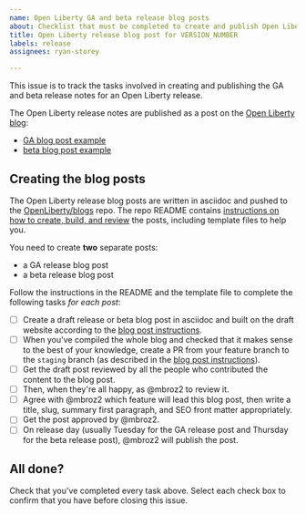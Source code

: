 ```yaml
---
name: Open Liberty GA and beta release blog posts
about: Checklist that must be completed to create and publish Open Liberty release notes.
title: Open Liberty release blog post for VERSION_NUMBER
labels: release
assignees: ryan-storey

---
```


This issue is to track the tasks involved in creating and publishing the GA and beta release notes for an Open Liberty release.

The Open Liberty release notes are published as a post on the [Open Liberty blog](https://openliberty.io/blog/):
- [GA blog post example](https://openliberty.io/blog/2022/06/07/microprofile-graphql-2-22006.html)
- [beta blog post example](https://openliberty.io/blog/2022/06/09/time-based-log-rollover-22007-beta.html)

## Creating the blog posts

The Open Liberty release blog posts are written in asciidoc and pushed to the [OpenLiberty/blogs](https://github.com/openliberty/blogs) repo. The repo README contains [instructions on how to create, build, and review](https://github.com/OpenLiberty/blogs/blob/prod/README.md) the posts, including template files to help you.

You need to create **two** separate posts:

- a GA release blog post
- a beta release blog post

Follow the instructions in the README and the template file to complete the following tasks _for each post_:

- [ ] Create a draft release or beta blog post in asciidoc and built on the draft website according to the [blog post instructions](https://github.com/OpenLiberty/blogs/blob/prod/README.md).
- [ ] When you've compiled the whole blog and checked that it makes sense to the best of your knowledge, create a PR from your feature branch to the `staging` branch (as described in the [blog post instructions](https://github.com/OpenLiberty/blogs/blob/prod/README.md)).
- [ ] Get the draft post reviewed by all the people who contributed the content to the blog post.
- [ ] Then, when they're all happy, as @mbroz2 to review it.
- [ ] Agree with @mbroz2 which feature will lead this blog post, then write a title, slug, summary first paragraph, and SEO front matter appropriately.
- [ ] Get the post approved by @mbroz2.
- [ ] On release day (usually Tuesday for the GA release post and Thursday for the beta release post), @mbroz2 will publish the post.

## All done?

Check that you've completed every task above. Select each check box to confirm that you have before closing this issue.
